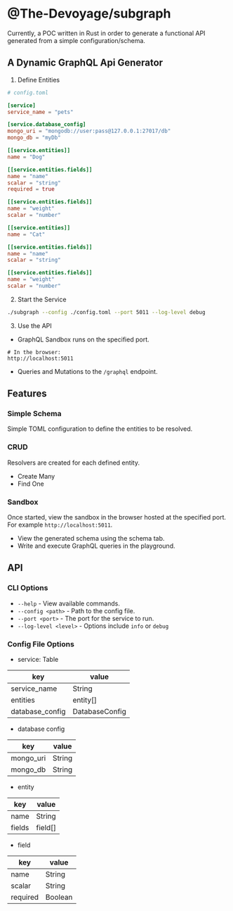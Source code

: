 # @The-Devoyage/subgraph

Currently, a POC written in Rust in order to generate a functional API generated from a simple configuration/schema.

## A Dynamic GraphQL Api Generator

1. Define Entities

```toml
# config.toml

[service]
service_name = "pets"

[service.database_config]
mongo_uri = "mongodb://user:pass@127.0.0.1:27017/db"
mongo_db = "myDb"

[[service.entities]]
name = "Dog"

[[service.entities.fields]]
name = "name"
scalar = "string"
required = true

[[service.entities.fields]]
name = "weight"
scalar = "number"

[[service.entities]]
name = "Cat"

[[service.entities.fields]]
name = "name"
scalar = "string"

[[service.entities.fields]]
name = "weight"
scalar = "number"
```

2. Start the Service

```bash
./subgraph --config ./config.toml --port 5011 --log-level debug
```

3. Use the API

- GraphQL Sandbox runs on the specified port.

```
# In the browser:
http://localhost:5011
```

- Queries and Mutations to the `/graphql` endpoint.

## Features

### Simple Schema

Simple TOML configuration to define the entities to be resolved. 

### CRUD

Resolvers are created for each defined entity.

- Create Many
- Find One

### Sandbox

Once started, view the sandbox in the browser hosted at the specified port. For example `http://localhost:5011`.

- View the generated schema using the schema tab.
- Write and execute GraphQL queries in the playground.

## API

### CLI Options

- `--help` - View available commands.
- `--config <path>` - Path to the config file. 
- `--port <port>` -  The port for the service to run.
- `--log-level <level>` - Options include `info` or `debug`

### Config File Options

- service: Table

|key             | value          |
|----------------|----------------|
|service_name    | String         |
|entities        | entity[]       |
|database_config | DatabaseConfig |

- database config

|key          | value    |
|-------------|----------|
|mongo_uri    | String   |
|mongo_db     | String   |



- entity

|key          | value    |
|-------------|----------|
|name         | String   |
|fields       | field[]  |


- field

|key          | value    |
|-------------|----------|
|name         | String   |
|scalar       | String   |
|required     | Boolean  |

